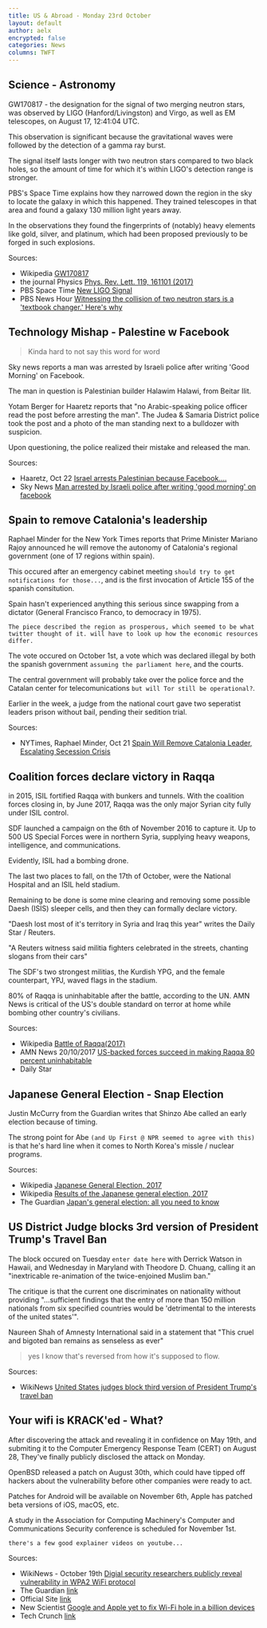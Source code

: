 ```yaml
---
title: US & Abroad - Monday 23rd October
layout: default
author: aelx
encrypted: false
categories: News
columns: TWFT
---
```


## Science - Astronomy

GW170817 - the designation for the signal of two merging neutron stars, was observed
by LIGO (Hanford/Livingston) and Virgo, as well as EM telescopes, on August 17, 12:41:04 UTC.

This observation is significant because the gravitational waves were followed by the
detection of a gamma ray burst.

The signal itself lasts longer with two neutron stars compared to two black holes,
so the amount of time for which it's within LIGO's detection range is stronger.

PBS's Space Time explains how they narrowed down the region in the sky to locate
the galaxy in which this happened. They trained telescopes in that area and found
a galaxy 130 million light years away.

In the observations they found the fingerprints of (notably) heavy elements like
gold, silver, and platinum, which had been proposed previously to be forged in
such explosions.



Sources:

* Wikipedia [GW170817](https://en.wikipedia.org/wiki/GW170817)
* the journal Physics [Phys. Rev. Lett. 119, 161101 (2017)](https://journals.aps.org/prl/abstract/10.1103/PhysRevLett.119.161101)
* PBS Space Time [New LIGO Signal](https://www.youtube.com/watch?v=kL81uuYW9BY)
* PBS News Hour [Witnessing the collision of two neutron stars is a 'textbook changer.' Here's why](https://www.pbs.org/newshour/show/witnessing-collision-two-neutron-stars-textbook-changer-heres#transcript)


## Technology Mishap - Palestine w Facebook

> Kinda hard to not say this word for word

Sky news reports a man was arrested by Israeli police after writing 'Good Morning' on Facebook.

The man in question is Palestinian builder Halawim Halawi, from Beitar Ilit.

Yotam Berger for Haaretz reports that "no Arabic-speaking police officer read the post
before arresting the man". The Judea & Samaria District police took the post and a photo
of the man standing next to a bulldozer with suspicion.

Upon questioning, the police realized their mistake and released the man.

Sources:

* Haaretz, Oct 22 [Israel arrests Palestinian because Facebook....](https://www.haaretz.com/israel-news/1.818437)
* Sky News [Man arrested by Israeli police after writing 'good morning' on facebook](http://news.sky.com/story/man-arrested-by-israeli-police-after-writing-good-morning-on-facebook-11093578)


## Spain to remove Catalonia's leadership

Raphael Minder for the New York Times reports that Prime Minister Mariano Rajoy announced
he will remove the autonomy of Catalonia's regional government (one of 17 regions within spain).

This occured after an emergency cabinet meeting `should try to get notifications for those...`,
and is the first invocation of Article 155 of the spanish consitution.

Spain hasn't experienced anything this serious since swapping from a dictator (General
Francisco Franco, to democracy in 1975).

`The piece described the region as prosperous, which seemed to be what twitter thought of it.
will have to look up how the economic resources differ.`

The vote occured on October 1st, a vote which was declared illegal by both the spanish
government `assuming the parliament here`, and the courts.

The central government will probably take over the police force and the Catalan center
for telecomunications `but will Tor still be operational?`.

Earlier in the week, a judge from the national court gave two seperatist leaders
prison without bail, pending their sedition trial.

Sources:

* NYTimes, Raphael Minder, Oct 21 [Spain Will Remove Catalonia Leader, Escalating Secession Crisis](https://www.nytimes.com/2017/10/21/world/europe/spain-catalonia-mariano-rajoy.html)


## Coalition forces declare victory in Raqqa

in 2015, ISIL fortified Raqqa with bunkers and tunnels. With the coalition forces
closing in, by June 2017, Raqqa was the only major Syrian city fully under ISIL control.

SDF launched a campaign on the 6th of November 2016 to capture it. Up to 500 US Special
Forces were in northern Syria, supplying heavy weapons, intelligence, and communications.

Evidently, ISIL had a bombing drone.

The last two places to fall, on the 17th of October, were the National Hospital and an
ISIL held stadium.

Remaining to be done is some mine clearing and removing some possible Daesh (ISIS) sleeper
cells, and then they can formally declare victory.

"Daesh lost most of it's territory in Syria and Iraq this year" writes the Daily
Star / Reuters.

"A Reuters witness said militia fighters celebrated in the streets, chanting
slogans from their cars"

The SDF's two strongest militias, the Kurdish YPG, and the female counterpart, YPJ,
waved flags in the stadium.


80% of Raqqa is uninhabitable after the battle, according to the UN. AMN News is
critical of the US's double standard on terror at home while bombing other country's
civilians.

Sources:

* Wikipedia [Battle of Raqqa(2017)](https://en.wikipedia.org/wiki/Battle_of_Raqqa_(2017))
* AMN News 20/10/2017 [US-backed forces succeed in making Raqqa 80 percent uninhabitable](https://www.almasdarnews.com/article/us-backed-forces-succeed-making-raqqa-80-percent-uninhabitable/)
* Daily Star [](http://www.dailystar.com.lb/News/Middle-East/2017/Oct-17/422965-us-backed-militias-take-major-raqqa-position-from-daesh-sdf.ashx)

## Japanese General Election - Snap Election

Justin McCurry from the Guardian writes that Shinzo Abe called an early election
because of timing.

The strong point for Abe `(and Up First @ NPR seemed to agree with this)` is that
he's hard line when it comes to North Korea's missle / nuclear programs.


Sources:

* Wikipedia [Japanese General Election, 2017](https://en.wikipedia.org/wiki/Japanese_general_election,_2017)
* Wikipedia [Results of the Japanese general election, 2017](https://en.wikipedia.org/wiki/Results_of_the_Japanese_general_election,_2017)
* The Guardian [Japan's general election: all you need to know](https://www.theguardian.com/world/2017/oct/16/japan-general-election-all-you-need-to-know)



## US District Judge blocks 3rd version of President Trump's Travel Ban

The block occured on Tuesday `enter date here` with Derrick Watson in Hawaii, and Wednesday
in Maryland with Theodore D. Chuang, calling it an "inextricable re-animation of the twice-enjoined Muslim ban."

The critique is that the current one discriminates on nationality without providing
"...sufficient findings that the entry of more than 150 million nationals from six
specified countries would be 'detrimental to the interests of the united states'".

Naureen Shah of Amnesty International said in a statement that "This cruel and
bigoted ban remains as senseless as ever"

> yes I know that's reversed from how it's supposed to flow.


Sources:

* WikiNews [United States judges block third version of President Trump's travel ban](https://en.wikinews.org/wiki/United_States_judges_block_third_version_of_President_Trump%27s_travel_ban)


## Your wifi is KRACK'ed - What?

After discovering the attack and revealing it in confidence on May 19th, and submiting
it to the Computer Emergency Response Team (CERT) on August 28, They've finally publicly
disclosed the attack on Monday.

OpenBSD released a patch on August 30th, which could have tipped off hackers about the
vulnerability before other companies were ready to act.

Patches for Android will be available on November 6th, Apple has patched beta versions
of iOS, macOS, etc.

A study in the Association for Computing Machinery's Computer and Communications Security
conference is scheduled for November 1st.

`there's a few good explainer videos on youtube...`

Sources:

* WikiNews - October 19th [Digial security researchers publicly reveal vulnerability in WPA2 WiFi protocol](https://en.wikinews.org/wiki/Digital_security_researchers_publicly_reveal_vulnerability_in_WPA2_WiFi_protocol)
* The Guardian [link](https://www.theguardian.com/technology/2017/oct/16/wpa2-wifi-security-vulnerable-hacking-us-government-warns)
* Official Site [link](https://www.krackattacks.com/)
* New Scientist [Google and Apple yet to fix Wi-Fi hole in a billion devices](https://www.newscientist.com/article/2150675-google-and-apple-yet-to-fix-wi-fi-hole-in-a-billion-devices/)
* Tech Crunch [link](https://techcrunch.com/2017/10/17/microsoft-already-published-a-krack-fix-apple-and-google-are-working-on-it/)
